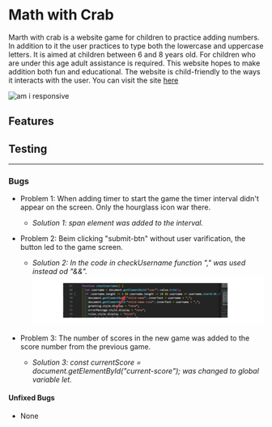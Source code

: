 # Math with Crab

Marth with crab is a website game for children to practice adding numbers. In addition to it the user practices to type both the lowercase and uppercase letters. It is aimed at children between 6 and 8 years old. For children who are under this age adult assistance is required. This website hopes to make addition both fun and educational. The website is child-friendly to the ways it interacts with the user. You can visit the site [here](https://)

![am i responsive]()

## Features 

## Testing
------

### **Bugs**

- Problem 1:  When adding timer to start the game the timer interval didn't appear on the screen. Only the hourglass icon war there.
    - *Solution 1: span element was added to the interval.*

- Problem 2: Beim clicking "submit-btn" without user varification, the button led to the game screen.
    - *Solution 2: In the code in checkUsername function "," was used instead od "&&".* 
    ![bug 2](/documentation/bag-two.png)

- Problem 3:  The number of scores in the new game was added to the score number from the previous game.
    - *Solution 3: const currentScore = document.getElementById("current-score"); was changed to global variable let.*

#### **Unfixed Bugs**

- None